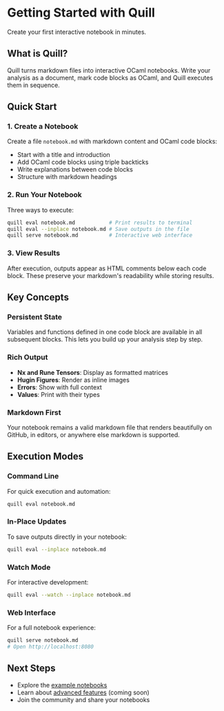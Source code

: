 # Getting Started with Quill

Create your first interactive notebook in minutes.

## What is Quill?

Quill turns markdown files into interactive OCaml notebooks. Write your analysis as a document, mark code blocks as OCaml, and Quill executes them in sequence.

## Quick Start

### 1. Create a Notebook

Create a file `notebook.md` with markdown content and OCaml code blocks:

- Start with a title and introduction
- Add OCaml code blocks using triple backticks
- Write explanations between code blocks
- Structure with markdown headings

### 2. Run Your Notebook

Three ways to execute:

```bash
quill eval notebook.md           # Print results to terminal
quill eval --inplace notebook.md # Save outputs in the file
quill serve notebook.md          # Interactive web interface
```

### 3. View Results

After execution, outputs appear as HTML comments below each code block. These preserve your markdown's readability while storing results.

## Key Concepts

### Persistent State

Variables and functions defined in one code block are available in all subsequent blocks. This lets you build up your analysis step by step.

### Rich Output

- **Nx and Rune Tensors**: Display as formatted matrices
- **Hugin Figures**: Render as inline images
- **Errors**: Show with full context
- **Values**: Print with their types

### Markdown First

Your notebook remains a valid markdown file that renders beautifully on GitHub, in editors, or anywhere else markdown is supported.

## Execution Modes

### Command Line

For quick execution and automation:

```bash
quill eval notebook.md
```

### In-Place Updates

To save outputs directly in your notebook:

```bash
quill eval --inplace notebook.md
```

### Watch Mode

For interactive development:

```bash
quill eval --watch --inplace notebook.md
```

### Web Interface

For a full notebook experience:

```bash
quill serve notebook.md
# Open http://localhost:8080
```

## Next Steps

- Explore the [example notebooks](https://github.com/raven-ml/raven/tree/main/quill/example)
- Learn about [advanced features](advanced.md) (coming soon)
- Join the community and share your notebooks